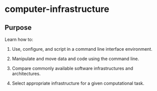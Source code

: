 # computer-infrastructure

## Purpose

Learn how to:

1. Use, configure, and script in a command line interface environment.

2. Manipulate and move data and code using the command line.

3. Compare commonly available software infrastructures and architectures.

4. Select appropriate infrastructure for a given computational task.